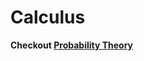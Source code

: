 # Calculus



<!--
Functions

1. Derivatives
2. Integrals
3. Partial Derivatives
4. Approximations
   a. Taylor approximation
   b. exponential approximation
   c. logarithmic approximation


https://machinelearningmastery.com/calculus-for-machine-learning-7-day-mini-course/

## Other maths topics

[Linear Programming](https://www.youtube.com/watch?v=E72DWgKP_1Y)


<h2  style="color:orange;">

Slope 

</h2>

Slope is a measure of how steep a line is. It is defined as the change in the `y-coordinate` (vertical change) divided by the change in the `x-coordinate` (horizontal change) between any two points on the line. 
$$Slope = \frac{rise}{run}$$

**In simple terms it tells us how many units the line moves down for every unit we moves to the right**

### Note

- If a system of linear equations has a unique solution; then they are complete and non-singular.

- If a system of linear equation has infinite solutions; it is redundant and singular.

- if the system of linear equation has no solution; it is called Contradictory and singular.

The constants in the system of equation are not important in determining whether the system is singular or not. -->

**Checkout [Probability Theory](./Probability.md)**
